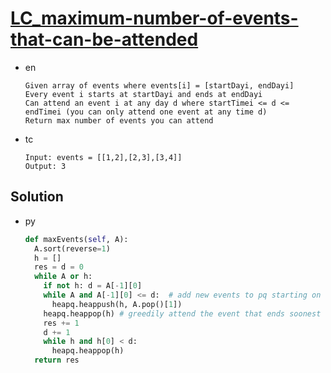 # [LC_maximum-number-of-events-that-can-be-attended](https://leetcode.com/problems/maximum-number-of-events-that-can-be-attended)

* en

  ```en
  Given array of events where events[i] = [startDayi, endDayi]
  Every event i starts at startDayi and ends at endDayi
  Can attend an event i at any day d where startTimei <= d <= endTimei (you can only attend one event at any time d)
  Return max number of events you can attend
  ```

* tc

  ```tc
  Input: events = [[1,2],[2,3],[3,4]]
  Output: 3
  ```

## Solution

* py

  ```py
  def maxEvents(self, A):
    A.sort(reverse=1)
    h = []
    res = d = 0
    while A or h:
      if not h: d = A[-1][0]
      while A and A[-1][0] <= d:  # add new events to pq starting on day d
        heapq.heappush(h, A.pop()[1])
      heapq.heappop(h) # greedily attend the event that ends soonest
      res += 1
      d += 1
      while h and h[0] < d:
        heapq.heappop(h)
    return res
  ```
